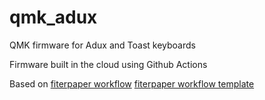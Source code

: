 # qmk_adux
QMK firmware for Adux and Toast keyboards

Firmware built in the cloud using Github Actions

Based on 
[fiterpaper workflow](https://filterpaper.github.io/qmk/workflow.html)
[fiterpaper workflow template](https://github.com/filterpaper/qmk_userspace_actions_template)
